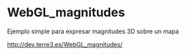 # WebGL_magnitudes
Ejemplo simple para expresar magnitudes 3D sobre un mapa

http://dev.terre3.es/WebGL_magnitudes/
